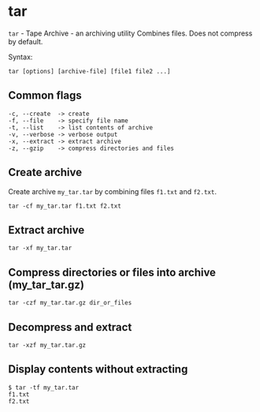 # tar

`tar` - Tape Archive - an archiving utility
Combines files. Does not compress by default.

Syntax:
```
tar [options] [archive-file] [file1 file2 ...]
```

## Common flags
```
-c, --create  -> create
-f, --file    -> specify file name
-t, --list    -> list contents of archive
-v, --verbose -> verbose output
-x, --extract -> extract archive
-z, --gzip    -> compress directories and files
```

## Create archive
Create archive `my_tar.tar` by combining files `f1.txt` and `f2.txt`.
```
tar -cf my_tar.tar f1.txt f2.txt
```

## Extract archive
`tar -xf my_tar.tar`

## Compress directories or files into archive (my_tar_tar.gz)
`tar -czf my_tar.tar.gz dir_or_files`

## Decompress and extract
`tar -xzf my_tar.tar.gz`

## Display contents without extracting
```
$ tar -tf my_tar.tar
f1.txt
f2.txt
```
